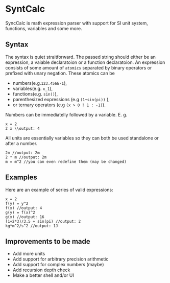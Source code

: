 # SyntCalc
SyncCalc is math expression parser with support for SI unit system, functions, variables and some more.

## Syntax
The syntax is quiet straitforward.
The passed string should either be an expression, a vaiable declaratoion or a function declaratoion.
An expression consists of some amount of `atomics` separated by binary operators or prefixed with unary negation.
These atomics can be 
- numbers(e.g.`123.456E-1`), 
- variables(e.g. `x_1`), 
- functions(e.g. `sin()`), 
- parenthesized expressions (e.g `(1+sin(pi))` ), 
- or ternary operators (e.g `(x > 0 ? 1 : -1)`). 

Numbers can be immediatelly followed by a variable.
E. g.
```
x = 2
2 x \\output: 4
```
All units are essentially variables so they can both be used standalone or after a number.
```
2m //output: 2m
2 * m //output: 2m
m = m^2 //you can even redefine them (may be changed)
```

## Examples
Here are an example of series of valid expressions:
```
x = 2
f(y) = y^2
f(x) //output: 4
g(y) = f(x)^2
g(x) //output: 16
(1+2*3)/3.5 + sin(pi) //output: 2
kg*m^2/s^2 //output: 1J

```

## Improvements to be made 
- Add more units
- Add support for arbitrary precision arithmetic
- Add support for complex numbers (maybe)
- Add recursion depth check
- Make a better shell and/or UI


